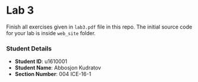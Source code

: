 # Lab 3

Finish all exercises given in `lab3.pdf` file in this repo. The initial source code for your lab is inside `web_site` folder.

### Student Details

- **Student ID**: u1610001
- **Student Name**: Abbosjon Kudratov
- **Section Number**: 004 ICE-16-1
